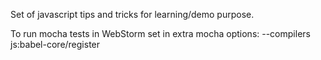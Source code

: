 Set of javascript tips and tricks for learning/demo purpose.

To run mocha tests in WebStorm set in extra mocha options: --compilers js:babel-core/register